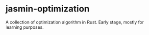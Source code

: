 # jasmin-optimization
A collection of optimization algorithm in Rust. Early stage, mostly for learning purposes.
